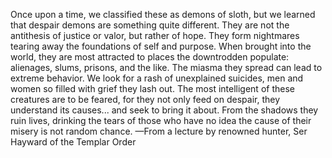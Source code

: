 Once upon a time, we classified these as demons of sloth, but we learned that despair demons are something quite different. They are not the antithesis of justice or valor, but rather of hope. They form nightmares tearing away the foundations of self and purpose. When brought into the world, they are most attracted to places the downtrodden populate: alienages, slums, prisons, and the like. The miasma they spread can lead to extreme behavior. We look for a rash of unexplained suicides, men and women so filled with grief they lash out. The most intelligent of these creatures are to be feared, for they not only feed on despair, they understand its causes... and seek to bring it about. From the shadows they ruin lives, drinking the tears of those who have no idea the cause of their misery is not random chance.
—From a lecture by renowned hunter, Ser Hayward of the Templar Order